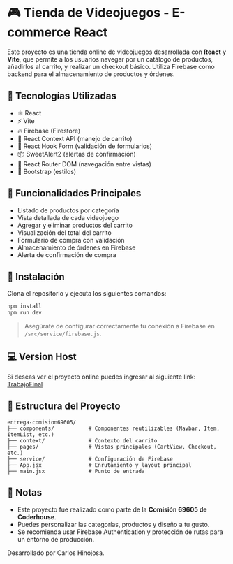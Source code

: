 # 🎮 Tienda de Videojuegos - E-commerce React

Este proyecto es una tienda online de videojuegos desarrollada con **React** y **Vite**, que permite a los usuarios navegar por un catálogo de productos, añadirlos al carrito, y realizar un checkout básico. Utiliza Firebase como backend para el almacenamiento de productos y órdenes.

## 🚀 Tecnologías Utilizadas

- ⚛️ React
- ⚡ Vite
- 🔥 Firebase (Firestore)
- 🛒 React Context API (manejo de carrito)
- 🧪 React Hook Form (validación de formularios)
- 📦 SweetAlert2 (alertas de confirmación)
- 🔄 React Router DOM (navegación entre vistas)
- 💅 Bootstrap (estilos)

## 🧰 Funcionalidades Principales

- Listado de productos por categoría
- Vista detallada de cada videojuego
- Agregar y eliminar productos del carrito
- Visualización del total del carrito
- Formulario de compra con validación
- Almacenamiento de órdenes en Firebase
- Alerta de confirmación de compra

## 🔧 Instalación

Clona el repositorio y ejecuta los siguientes comandos:

```bash
npm install
npm run dev
```

> Asegúrate de configurar correctamente tu conexión a Firebase en `/src/service/firebase.js`.

## 💻 Version Host

Si deseas ver el proyecto online puedes ingresar al siguiente link: [TrabajoFinal](https://comision69605.vercel.app/)

## 📁 Estructura del Proyecto

```
entrega-comision69605/
├── components/           # Componentes reutilizables (Navbar, Item, ItemList, etc.)
├── context/              # Contexto del carrito
├── pages/                # Vistas principales (CartView, Checkout, etc.)
├── service/              # Configuración de Firebase
├── App.jsx               # Enrutamiento y layout principal
├── main.jsx              # Punto de entrada
```

## 📝 Notas

- Este proyecto fue realizado como parte de la **Comisión 69605 de Coderhouse**.
- Puedes personalizar las categorías, productos y diseño a tu gusto.
- Se recomienda usar Firebase Authentication y protección de rutas para un entorno de producción.


Desarrollado por Carlos Hinojosa.
